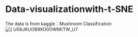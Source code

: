 # Data-visualizationwith-t-SNE
The data is from kaggle：Mushroom Classification
![( U08JKUOB9XO0OWM{TW_U7](https://user-images.githubusercontent.com/74092061/139060871-49564579-b6c2-48f9-8c7b-ac328deaba97.png)
